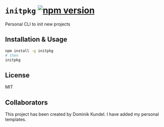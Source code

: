 # `initpkg` [![npm version](https://badge.fury.io/js/initpkg.svg)](https://badge.fury.io/js/initpkg)

Personal CLI to init new projects

## Installation & Usage

```bash
npm install -g initpkg
# then
initpkg
```

## License

MIT

## Collaborators

This project has been created by Dominik Kundel. I have added my personal templates.
